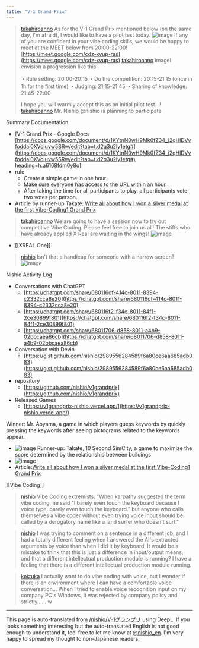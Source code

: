 ```yaml
---
title: "V-1 Grand Prix"
---
```


> [takahiroanno](https://x.com/takahiroanno/status/1912731234792534294) As for the V-1 Grand Prix mentioned below (on the same day, I'm afraid), I would like to have a pilot test today.
>  ![image](https://gyazo.com/4544e9eef77f22a02055baf3833534b5/thumb/1000)
>  If any of you are confident in your vibe coding skills, we would be happy to meet at the MEET below from 20:00-22:00!
>  [https://meet.google.com/cdz-xvup-ras](https://meet.google.com/cdz-xvup-ras)
> [takahiroanno](https://x.com/takahiroanno/status/1912732011711910192) imageI envision a progression like this
>
>  ・Rule setting: 20:00-20:15
>  ・Do the competition: 20:15-21:15 (once in 1h for the first time)
>  ・Judging: 21:15-21:45
>  ・Sharing of knowledge: 21:45-22:00
>
>  I hope you will warmly accept this as an initial pilot test...!
> [takahiroanno](https://x.com/takahiroanno/status/1912732253383172323) Mr. Nishio @nishio is planning to participate

Summary Documentation
- [V-1 Grand Prix - Google Docs [https://docs.google.com/document/d/1KYtnN0wH9Mk0fZ34_j2qHIDVvfoddai0XVoIuvw5SRw/edit?tab=t.d2q3u2ly1etg#](https://docs.google.com/document/d/1KYtnN0wH9Mk0fZ34_j2qHIDVvfoddai0XVoIuvw5SRw/edit?tab=t.d2q3u2ly1etg#) heading=h.a6168fdm0y8o]
- rule
    - Create a simple game in one hour.
    - Make sure everyone has access to the URL within an hour.
    - After taking the time for all participants to play, all participants vote two votes per person.
- Article by runner-up Takate: [Write all about how I won a silver medal at the first Vibe-Coding1 Grand Prix](https://evame.tech/ja/user/tomolld/page/h04k4NHT?displayMode=source)

> [takahiroanno](https://x.com/takahiroanno/status/1912823723796926966) We are going to have a session now to try out competitive Vibe Coding. Please feel free to join us all!
>  The stiffs who have already applied X Real are waiting in the wings!
>  ![image](https://gyazo.com/4c70470d2ba6777f608f62b30724cb13/thumb/1000)
- [[XREAL One]]
> [nishio](https://x.com/nishio/status/1912824710582395313) Isn't that a handicap for someone with a narrow screen?
>  ![image](https://gyazo.com/d55235e54adddd5ba341429d5dac2485/thumb/1000)

Nishio Activity Log
- Conversations with ChatGPT
    - [https://chatgpt.com/share/680116df-414c-8011-8394-c2332cca8e20](https://chatgpt.com/share/680116df-414c-8011-8394-c2332cca8e20)
    - [https://chatgpt.com/share/680116f2-f34c-8011-84f1-2ce30899f801](https://chatgpt.com/share/680116f2-f34c-8011-84f1-2ce30899f801)
    - [https://chatgpt.com/share/68011706-d858-8011-a4b9-02bbcaea86cb](https://chatgpt.com/share/68011706-d858-8011-a4b9-02bbcaea86cb)
- Conversation with Devin
    - [https://gist.github.com/nishio/2989556284589f6a80ce6aa685adb083](https://gist.github.com/nishio/2989556284589f6a80ce6aa685adb083)
- repository
    - [https://github.com/nishio/v1grandprix](https://github.com/nishio/v1grandprix)
- Released Games
    - [https://v1grandprix-nishio.vercel.app/](https://v1grandprix-nishio.vercel.app/)

Winner: Mr. Aoyama, a game in which players guess keywords by quickly pressing the keywords after seeing pictograms related to the keywords appear.
- ![image](https://gyazo.com/818e9ebb4f86156464110893ec065e3e/thumb/1000)
Runner-up: Takate, 10 Second SimCity, a game to maximize the score determined by the relationship between buildings
- ![image](https://gyazo.com/e74de7603ecb2739f0b1d945e793d5bc/thumb/1000)
- Article:[Write all about how I won a silver medal at the first Vibe-Coding1 Grand Prix](https://evame.tech/ja/user/tomolld/page/h04k4NHT?displayMode=source)

[[Vibe Coding]]

> [nishio](https://x.com/nishio/status/1913108090053964275) Vibe Coding extremists: "When karpathy suggested the term vibe coding, he said "I barely even touch the keyboard because I voice type. barely even touch the keyboard." but anyone who calls themselves a vibe coder without even trying voice input should be called by a derogatory name like a land surfer who doesn't surf."

> [nishio](https://x.com/nishio/status/1913108932605989206) I was trying to comment on a sentence in a different job, and I had a totally different feeling when I answered the AI's extracted arguments by voice than when I did it by keyboard, It would be a mistake to think that this is just a difference in input/output means, and that a different intellectual production module is running? I have a feeling that there is a different intellectual production module running.

> [koizuka](https://x.com/koizuka/status/1913109693893157088) I actually want to do vibe coding with voice, but I wonder if there is an environment where I can have a comfortable voice conversation...
>  When I tried to enable voice recognition input on my company PC's Windows, it was rejected by company policy and strictly.... . w

---
This page is auto-translated from [/nishio/V-1グランプリ](https://scrapbox.io/nishio/V-1グランプリ) using DeepL. If you looks something interesting but the auto-translated English is not good enough to understand it, feel free to let me know at [@nishio_en](https://twitter.com/nishio_en). I'm very happy to spread my thought to non-Japanese readers.